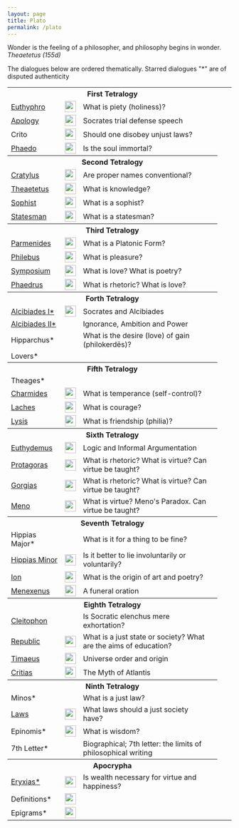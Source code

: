 ```yaml
---
layout: page
title: Plato
permalink: /plato
---
```


<p class="message">Wonder is the feeling of a philosopher, and philosophy begins in wonder. <i>Theaetetus (155d)</i></p>

The dialogues below are ordered thematically. Starred dialogues "*" are of disputed authenticity

<table>
  <tbody>
    <tr><th colspan="4">First Tetralogy</th></tr>
    <tr>
      <td><a href="{{ site.baseurl}}/plato/euthyphro">Euthyphro</a></td>
      <td><a href="https://librivox.org/euthyphro-by-plato/"><img style="margin:0px" src="../images/speaker.png" height="25px" width="25px" /></a></td>
      <td>What is piety (holiness)?</td>
      <td></td>
      <td></td>
      <!-- <td><a href=""><img src="../images/pdf.png" height="25px" width="25px" /></a></td> -->
    </tr>
    <tr>
      <td><a href="{{ site.baseurl}}/plato/apology">Apology</a></td>
      <td><a href="https://librivox.org/apology-by-plato/"><img style="margin:0px" src="../images/speaker.png" height="25px" width="25px" /></a></td>
      <td>Socrates trial defense speech</td>
      <td></td>
      <td></td>
    </tr>
    <tr>
      <td>Crito</td>
      <td><a href="https://librivox.org/short-nonfiction-collection-vol-024-by-various/"><img style="margin:0px" src="../images/speaker.png" height="25px" width="25px" /></a></td>
      <td>Should one disobey unjust laws?</td>
      <td></td>
      <td></td>
    </tr>
    <tr>
      <td><a href="{{ site.baseurl}}/plato/phaedo">Phaedo</a></td>
      <td><a href="https://librivox.org/phaedo-by-plato/"><img style="margin:0px" src="../images/speaker.png" height="25px" width="25px" /></a></td>
      <td>Is the soul immortal?</td>
      <td></td>
      <td></td>
      <td></td>
      <!-- https://iep.utm.edu/phaedo/ -->
    </tr>
    <tr> <th colspan="4">Second Tetralogy</th></tr>
    <tr>
      <td><a href="{{ site.baseurl}}/plato/cratylus">Cratylus</a></td>
      <td><a href="https://librivox.org/cratylus-by-plato/"><img style="margin:0px" src="../images/speaker.png" height="25px" width="25px" /></a></td>
      <td>Are proper names conventional?</td>
      <td></td>
      <td></td>
      <td></td>
      <!-- https://plato.stanford.edu/entries/plato-cratylus/ -->
    </tr>
    <tr>
      <td><a href="{{ site.baseurl}}/plato/theaetetus">Theaetetus</a></td>
      <td><a href="https://librivox.org/theaetetus-by-plato/"><img style="margin:0px" src="../images/speaker.png" height="25px" width="25px" /></a></td>
      <td>What is knowledge?</td>
      <td></td>
      <td></td>
      <!-- https://plato.stanford.edu/entries/plato-theaetetus/ -->
      <!-- https://iep.utm.edu/theatetu/ -->
    </tr>
    <tr>
      <td><a href="{{ site.baseurl}}/plato/sophist">Sophist</a></td>
      <td><a href="https://librivox.org/sophist-by-plato/"><img style="margin:0px" src="../images/speaker.png" height="25px" width="25px" /></a></td>
      <td>What is a sophist?</td>
      <td></td>
      <td></td>
      <!-- https://plato.stanford.edu/entries/plato-sophstate/ -->
    </tr>
    <tr>
      <td><a href="{{ site.baseurl}}/plato/statesman">Statesman</a></td>
      <td><a href="https://librivox.org/statesman-by-plato/"><img style="margin:0px" src="../images/speaker.png" height="25px" width="25px" /></a></td>
      <td>What is a statesman?</td>
      <td></td>
      <td></td>
      <!-- https://plato.stanford.edu/entries/plato-sophstate/ -->
    </tr>
    <tr> <th colspan="4">Third Tetralogy</th></tr>
    <tr>
      <td><a href="{{ site.baseurl}}/plato/parmenides">Parmenides</a></td>
      <td><a href="https://librivox.org/parmenides-by-plato/"><img style="margin:0px" src="../images/speaker.png" height="25px" width="25px" /></a></td>
      <td>What is a Platonic Form?</td>
      <td></td>
      <td></td>
      <!-- https://plato.stanford.edu/entries/plato-parmenides -->
    </tr>
    <tr>
      <td><a href="{{ site.baseurl}}/plato/philebus">Philebus</a></td>
      <td><a href="https://librivox.org/philebus-by-plato/"><img style="margin:0px" src="../images/speaker.png" height="25px" width="25px" /></a></td>
      <td>What is pleasure?</td>
      <td></td>
      <td></td>
    </tr>
    <tr>
      <td><a href="{{ site.baseurl}}/plato/symposium">Symposium</a></td>
      <td><a href="https://librivox.org/the-symposium-by-plato/"><img style="margin:0px" src="../images/speaker.png" height="25px" width="25px" /></a></td>
      <td>What is love? What is poetry?</td>
      <td></td>
      <td></td>
    </tr>
    <tr>
      <td><a href="{{ site.baseurl}}/plato/phaedrus">Phaedrus</a></td>
      <td><a href="https://librivox.org/phaedrus-by-plato/"><img style="margin:0px" src="../images/speaker.png" height="25px" width="25px" /></a></td>
      <td>What is rhetoric? What is love?</td>
      <td></td>
      <td></td>
    </tr>
    <tr> <th colspan="4">Forth Tetralogy</th></tr>
    <tr>
      <td><a href="{{ site.baseurl}}/plato/alcibiadesI">Alcibiades I*</a></td>
      <td><a href="https://librivox.org/alcibiades-i-by-plato/"><img style="margin:0px" src="../images/speaker.png" height="25px" width="25px" /></a></td>
      <td>Socrates and Alcibiades</td>
      <td></td>
      <td></td>
    </tr>
    <tr>
      <td><a href="{{ site.baseurl}}/plato/alcibiadesII">Alcibiades II*</a></td>
      <td></td>
      <td>Ignorance, Ambition and Power</td>
      <td></td>
      <td></td>
    </tr>
    <tr>
      <td>Hipparchus*</td>
      <td></td>
      <td>What is the desire (love) of gain (philokerdēs)?</td>
      <td></td>
      <td></td>
    </tr>
    <tr>
      <td>Lovers*</td>
      <td></td>
      <td></td>
      <td></td>
      <td></td>
    </tr>
    <tr> <th colspan="4">Fifth Tetralogy</th></tr>
    <tr>
      <td>Theages*</td>
      <td></td>
      <td></td>
      <td></td>
      <td></td>
    </tr>
    <tr>
      <td><a href="{{ site.baseurl}}/plato/charmides">Charmides</a></td>
      <td><a href="https://librivox.org/charmides-by-plato/"><img style="margin:0px" src="../images/speaker.png" height="25px" width="25px" /></a></td>
      <td>What is temperance (self-control)?</td>
      <td></td>
      <td></td>
    </tr>
    <tr>
      <td><a href="{{ site.baseurl}}/plato/laches">Laches</a></td>
      <td><a href="https://librivox.org/laches-by-plato/"><img style="margin:0px" src="../images/speaker.png" height="25px" width="25px" /></a></td>
      <td>What is courage?</td>
      <td></td>
      <td></td>
    </tr>
    <tr>
      <td><a href="{{ site.baseurl}}/plato/lysis">Lysis</a></td>
      <td><a href="https://librivox.org/lysis-by-plato/"><img style="margin:0px" src="../images/speaker.png" height="25px" width="25px" /></a></td>
      <td>What is friendship (philia)?</td>
      <td></td>
      <td></td>
    </tr>
    <tr> <th colspan="4">Sixth Tetralogy</th></tr>
    <tr>
      <td><a href="{{ site.baseurl}}/plato/euthydemus">Euthydemus</a></td>
      <td><a href="https://librivox.org/euthydemus-by-plato/"><img style="margin:0px" src="../images/speaker.png" height="25px" width="25px" /></a></td>
      <td>Logic and Informal Argumentation</td>
      <td></td>
      <td></td>
    </tr>
    <tr>
      <td><a href="{{ site.baseurl}}/plato/protagoras">Protagoras</a></td>
      <td><a href="https://librivox.org/protagoras-by-plato/"><img style="margin:0px" src="../images/speaker.png" height="25px" width="25px" /></a></td>
      <td>What is rhetoric? What is virtue? Can virtue be taught?</td>
      <td></td>
      <td></td>
    </tr>
    <tr>
      <td><a href="{{ site.baseurl}}/plato/gorgias">Gorgias</a></td>
      <td><a href="https://librivox.org/gorgias-by-plato-platon/"><img style="margin:0px" src="../images/speaker.png" height="25px" width="25px" /></a></td>
      <td>What is rhetoric? What is virtue? Can virtue be taught?</td>
      <td></td>
      <td></td>
    </tr>
    <tr>
      <td><a href="{{ site.baseurl}}/plato/meno">Meno</a></td>
      <td><a href="https://librivox.org/meno-by-plato-2/"><img style="margin:0px" src="../images/speaker.png" height="25px" width="25px" /></a></td>
      <td>What is virtue? Meno's Paradox. Can virtue be taught?</td>
      <td></td>
      <td></td>
      <!-- https://iep.utm.edu/meno-2/ -->
    </tr>
    <tr> <th colspan="4">Seventh Tetralogy</th></tr>
    <tr>
      <td>Hippias Major*</td>
      <td></td>
      <td>What is it for a thing to be fine?</td>
      <td></td>
      <td></td>
    </tr>
    <tr>
      <td><a href="{{ site.baseurl}}/plato/lesser-hippias">Hippias Minor</a></td>
      <td><a href="https://librivox.org/lesser-hippias-by-plato/"><img style="margin:0px" src="../images/speaker.png" height="25px" width="25px" /></a></td>
      <td>Is it better to lie involuntarily or voluntarily?</td>
      <td></td>
      <td></td>
    </tr>
    <tr>
      <td><a href="{{ site.baseurl}}/plato/ion">Ion</a></td>
      <td><a href="https://librivox.org/ion-by-plato/"><img style="margin:0px" src="../images/speaker.png" height="25px" width="25px" /></a></td>
      <td>What is the origin of art and poetry?</td>
      <td></td>
      <td></td>
    </tr>
    <tr>
      <td><a href="{{ site.baseurl}}/plato/menexenus">Menexenus</a></td>
      <td><a href="https://librivox.org/menexenus-by-plato/"><img style="margin:0px" src="../images/speaker.png" height="25px" width="25px" /></a></td>
      <td>A funeral oration</td>
      <td></td>
      <td></td>
    </tr>
        <tr> <th colspan="4">Eighth Tetralogy</th></tr>
    <tr>
      <td><a href="{{ site.baseurl}}/plato/cleitophon">Cleitophon</a></td>
      <td></td>
      <!--AUDIO BOok https://archive.org/details/clitopho -->
      <td>Is Socratic elenchus mere exhortation?</td>
      <td></td>
      <td></td>
    </tr>
    <tr>
      <td><a href="{{ site.baseurl}}/plato/republic">Republic</a></td>
      <td><a href="https://librivox.org/platos_republic/"><img style="margin:0px" src="../images/speaker.png" height="25px" width="25px" /></a></td>
      <td>What is a just state or society? What are the aims of education?</td>
      <td></td>
      <td></td>
      <!-- https://iep.utm.edu/republic/ -->
    </tr>
    <tr>
      <td><a href="{{ site.baseurl}}/plato/timaeus">Timaeus</a></td>
      <td><a href="https://librivox.org/timaeus-by-plato/"><img style="margin:0px" src="../images/speaker.png" height="25px" width="25px" /></a></td>
      <td>Universe order and origin</td>
      <td></td>
      <td></td>
      <!-- https://plato.stanford.edu/entries/plato-timaeus/ -->
      <!-- https://iep.utm.edu/timaeus/ -->
    </tr>
    <tr>
      <td><a href="{{ site.baseurl}}/plato/critias">Critias</a></td>
      <td><a href="https://librivox.org/critias-by-plato/"><img style="margin:0px" src="../images/speaker.png" height="25px" width="25px" /></a></td>
      <td>The Myth of Atlantis</td>
      <td></td>
      <td></td>
    </tr>
    <tr> <th colspan="4">Ninth Tetralogy</th></tr>
    <tr>
      <td>Minos*</td>
      <td></td>
      <td>What is a just law?</td>
      <td></td>
      <td></td>
    </tr>
    <tr>
      <td><a href="{{ site.baseurl}}/plato/laws">Laws</a></td>
      <td><a href="https://librivox.org/laws-by-plato/"><img style="margin:0px" src="../images/speaker.png" height="25px" width="25px" /></a></td>
      <td>What laws should a just society have?</td>
      <td></td>
      <td></td>
      <!-- https://iep.utm.edu/pla-laws/ -->
    </tr>
    <tr>
      <td>Epinomis*</td>
      <td><a href="https://librivox.org/epinomis-by-plato/"><img style="margin:0px" src="../images/speaker.png" height="25px" width="25px" /></a></td>
      <td>What is wisdom?</td>
      <td></td>
      <td></td>
    </tr>
    <tr>
      <td>7th Letter*</td>
      <td></td>
      <td>Biographical; 7th letter: the limits of philosophical writing</td>
      <td></td>
      <td></td>
    </tr>
    <tr> <th colspan="4">Apocrypha</th></tr>
    <tr>
      <td><a href="{{ site.baseurl}}/plato/eryxias">Eryxias*</a></td>
      <td><a href="https://librivox.org/eryxias-by-plato/"><img style="margin:0px" src="../images/speaker.png" height="25px" width="25px" /></a></td>
      <td>Is wealth necessary for virtue and happiness?</td>
      <td></td>
      <td></td>
    </tr>
    <tr>
      <td>Definitions*</td>
      <td><a href="https://librivox.org/platos-definitions-and-epigrams-by-plato/"><img style="margin:0px" src="../images/speaker.png" height="25px" width="25px" /></a></td>
      <td></td>
      <td></td>
      <td></td>
    </tr>
    <tr>
      <td>Epigrams*</td>
      <td><a href="https://librivox.org/platos-definitions-and-epigrams-by-plato/"><img style="margin:0px" src="../images/speaker.png" height="25px" width="25px" /></a></td>
      <td></td>
      <td></td>
      <td></td>
    </tr>
  </tbody>
</table>

